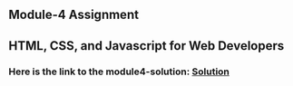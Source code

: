 ## Module-4 Assignment

## HTML, CSS, and Javascript for Web Developers

### Here is the link to the module4-solution: [Solution](https://fatimasr68.github.io/Coursera-Web-Course/module4-solution/index.html)




